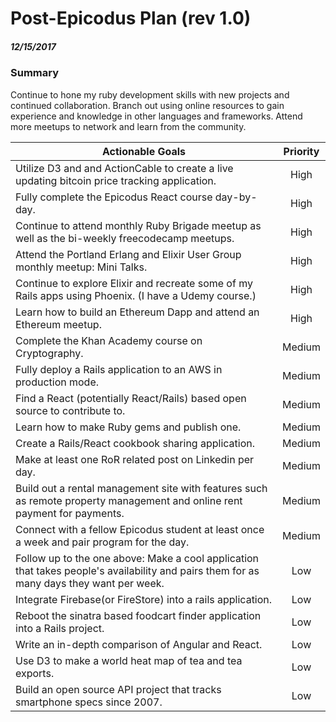 # Post-Epicodus Plan (rev 1.0)

##### 12/15/2017

### Summary
Continue to hone my ruby development skills with new projects and continued collaboration. Branch out using online resources to gain experience and knowledge in other languages and frameworks. Attend more meetups to network and learn from the community.

| Actionable Goals  | Priority |
|---|:---:|
| Utilize D3 and and ActionCable to create a live updating bitcoin price tracking application.  | High |
| Fully complete the Epicodus React course day-by-day.  | High |
| Continue to attend monthly Ruby Brigade meetup as well as the bi-weekly freecodecamp meetups.  | High |
| Attend the Portland Erlang and Elixir User Group monthly meetup: Mini Talks.  | High |
| Continue to explore Elixir and recreate some of my Rails apps using Phoenix. (I have a Udemy course.)  | High |
| Learn how to build an Ethereum Dapp and attend an Ethereum meetup.  | High |
| Complete the Khan Academy course on Cryptography.  | Medium |
| Fully deploy a Rails application to an AWS in production mode.  | Medium |
| Find a React (potentially React/Rails) based open source to contribute to.  | Medium |
| Learn how to make Ruby gems and publish one.  | Medium |
| Create a Rails/React cookbook sharing application.  | Medium |
| Make at least one RoR related post on Linkedin per day.  | Medium |
| Build out a rental management site with features such as remote property management and online rent payment for payments.  | Medium |
| Connect with a fellow Epicodus student at least once a week and pair program for the day.  | Medium |
| Follow up to the one above: Make a cool application that takes people's availability and pairs them for as many days they want per week.  | Low |
| Integrate Firebase(or FireStore) into a rails application.  | Low |
| Reboot the sinatra based foodcart finder application into a Rails project.  | Low |
| Write an in-depth comparison of Angular and React.  | Low |
| Use D3 to make a world heat map of tea and tea exports.  | Low |
| Build an open source API project that tracks smartphone specs since 2007.   | Low |
